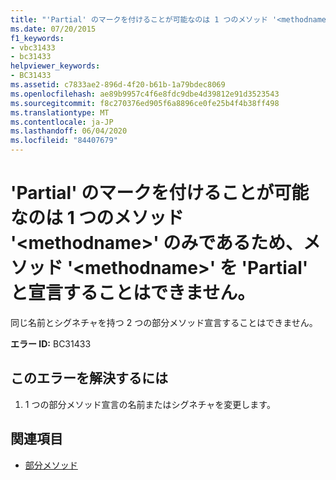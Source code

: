 ```yaml
---
title: "'Partial' のマークを付けることが可能なのは 1 つのメソッド '<methodname>' のみであるため、メソッド '<methodname>' を 'Partial' と宣言することはできません。"
ms.date: 07/20/2015
f1_keywords:
- vbc31433
- bc31433
helpviewer_keywords:
- BC31433
ms.assetid: c7833ae2-896d-4f20-b61b-1a79bdec8069
ms.openlocfilehash: ae89b9957c4f6e8fdc9dbe4d39812e91d3523543
ms.sourcegitcommit: f8c270376ed905f6a8896ce0fe25b4f4b38ff498
ms.translationtype: MT
ms.contentlocale: ja-JP
ms.lasthandoff: 06/04/2020
ms.locfileid: "84407679"
---
```

# <a name="method-methodname-cannot-be-declared-partial-because-only-one-method-methodname-can-be-marked-partial"></a>'Partial' のマークを付けることが可能なのは 1 つのメソッド '\<methodname>' のみであるため、メソッド '\<methodname>' を 'Partial' と宣言することはできません。
同じ名前とシグネチャを持つ 2 つの部分メソッド宣言することはできません。  
  
 **エラー ID:** BC31433  
  
## <a name="to-correct-this-error"></a>このエラーを解決するには  
  
1. 1 つの部分メソッド宣言の名前またはシグネチャを変更します。  
  
## <a name="see-also"></a>関連項目

- [部分メソッド](../programming-guide/language-features/procedures/partial-methods.md)
